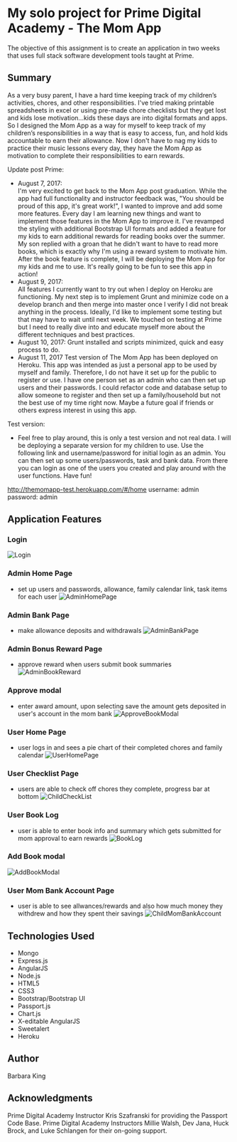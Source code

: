 
# My solo project for Prime Digital Academy - The Mom App

The objective of this assignment is to create an application in two weeks that uses full stack software
development tools taught at Prime.

## Summary

As a very busy parent, I have a hard time keeping track of my children’s activities, chores, and other responsibilities.  I've tried making printable spreadsheets in excel or using pre-made chore checklists but they get lost and kids lose motivation...kids these days are into digital formats and apps.  So I designed the Mom App as a way for myself to keep track of my children’s responsibilities in a way that is easy to access, fun, and hold kids accountable to earn their allowance.  Now I don't have to nag my kids to practice their music lessons every day, they have the Mom App as motivation to complete their responsibilities to earn rewards.

Update post Prime:
- August 7, 2017:  
I'm very excited to get back to the Mom App post graduation.  While the app had full functionality and instructor feedback was, "You should be proud of this app, it's great work!", I wanted to improve and add some more features.  Every day I am learning new things and want to implement those features in the Mom App to improve it.  I've revamped the styling with additional Bootstrap UI formats and added a feature for my kids to earn additional rewards for reading books over the summer.  My son replied with a groan that he didn't want to have to read more books, which is exactly why I'm using a reward system to motivate him.  After the book feature is complete, I will be deploying the Mom App for my kids and me to use.  It's really going to be fun to see this app in action!
- August 9, 2017:  
All features I currently want to try out when I deploy on Heroku are functioning.  My next step is to implement Grunt and minimize code on a develop branch and then merge into master once I verify I did not break anything in the process.  Ideally, I'd like to implement some testing but that may have to wait until next week.  We touched on testing at Prime but I need to really dive into and educate myself more about the different techniques and best practices.
- August 10, 2017:
Grunt installed and scripts minimized, quick and easy process to do.
- August 11, 2017
Test version of The Mom App has been deployed on Heroku.  This app was intended as just a personal app to be used by myself and family.  Therefore, I do not have it set up for the public to register or use.  I have one person set as an admin who can then set up users and their passwords.  I could refactor code and database setup to allow someone to register and then set up a family/household but not the best use of my time right now.  Maybe a future goal if friends or others express interest in using this app.

Test version:
- Feel free to play around, this is only a test version and not real data.  I will be deploying a separate version for my children to use.  Use the following link and username/password for initial login as an admin.  You can then set up some users/passwords, task and bank data.  From there you can login as one of the users you created and play around with the user functions.  Have fun!

http://themomapp-test.herokuapp.com/#/home
username: admin
password: admin


## Application Features
###  Login
![Login](screenshots/Login.png)
###  Admin Home Page
- set up users and passwords, allowance, family calendar link, task items for each user
![AdminHomePage](screenshots/AdminHomePage.png)
###  Admin Bank Page
- make allowance deposits and withdrawals
![AdminBankPage](screenshots/AdminBankPage.png)
###  Admin Bonus Reward Page
- approve reward when users submit book summaries
![AdminBookReward](screenshots/AdminBookReward.png)
### Approve modal
- enter award amount, upon selecting save the amount gets deposited in user's account in the mom bank
![ApproveBookModal](screenshots/ApproveBookModal.png)
###  User Home Page
- user logs in and sees a pie chart of their completed chores and family calendar
![UserHomePage](screenshots/UserHomePage.png)
###  User Checklist Page
 - users are able to check off chores they complete, progress bar at bottom
![ChildCheckList](screenshots/ChildCheckList.png)
### User Book Log
 - user is able to enter book info and summary which gets submitted for mom approval to earn rewards
![BookLog](screenshots/BookLog.png)
### Add Book modal
![AddBookModal](screenshots/AddBookModal.png)
### User Mom Bank Account Page
 - user is able to see allwances/rewards and also how much money they withdrew and how they spent their savings
![ChildMomBankAccount](screenshots/ChildMomBankAccount.png)

## Technologies Used

* Mongo
* Express.js
* AngularJS
* Node.js
* HTML5
* CSS3
* Bootstrap/Bootstrap UI
* Passport.js
* Chart.js
* X-editable AngularJS
* Sweetalert
* Heroku

## Author

Barbara King

## Acknowledgments

Prime Digital Academy Instructor Kris Szafranski for providing the Passport Code Base.
Prime Digital Academy Instructors Millie Walsh, Dev Jana, Huck Brock, and Luke Schlangen for their on-going support.
